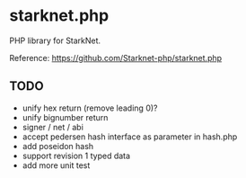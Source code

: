 # starknet.php
PHP library for StarkNet.

Reference: https://github.com/Starknet-php/starknet.php

## TODO
* unify hex return (remove leading 0)?
* unify bignumber return
* signer / net / abi
* accept pedersen hash interface as parameter in hash.php
* add poseidon hash
* support revision 1 typed data
* add more unit test